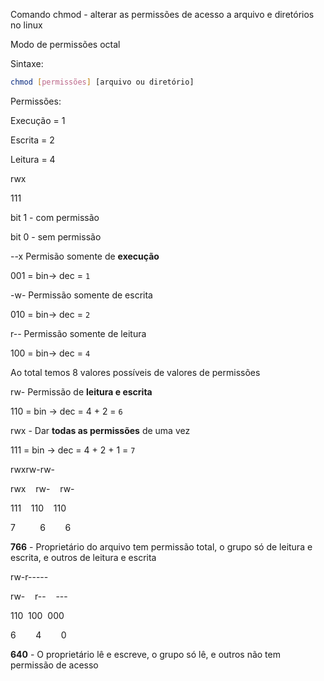 Comando chmod - alterar as permissões de acesso a arquivo e diretórios no linux

Modo de permissões octal

Sintaxe:

```bash
chmod [permissões] [arquivo ou diretório]
```

Permissões:

Execução = 1

Escrita = 2

Leitura = 4


rwx

111

bit 1 - com permissão

bit 0 - sem permissão

--x Permisão somente de **execução**

001 = bin-> dec = `1`

-w- Permissão somente de escrita

010 = bin-> dec = `2`

r-- Permissão somente de leitura

100 = bin-> dec = `4`

Ao total temos 8 valores possíveis de valores de permissões

rw- Permissão de **leitura e escrita**

110 = bin -> dec = 4 + 2 = `6`

rwx - Dar **todas as permissões** de uma vez

111 = bin -> dec = 4 + 2 + 1 = `7`

rwxrw-rw-

rwx    rw-    rw-

111    110    110

7          6        6

**766** - Proprietário do arquivo tem permissão total, o grupo só de leitura e escrita, e outros de leitura e escrita

rw-r-----

rw-    r--    ---

110   100  000

6        4        0

**640** - O proprietário lê e escreve, o grupo só lê, e outros não tem permissão de acesso
